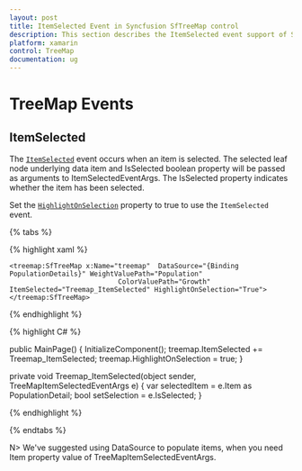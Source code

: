 ```yaml
---
layout: post
title: ItemSelected Event in Syncfusion SfTreeMap control
description: This section describes the ItemSelected event support of SfTreeMap control in Xamarin.Forms platform. 
platform: xamarin
control: TreeMap
documentation: ug
---
```


# TreeMap Events

## ItemSelected

The [`ItemSelected`](https://help.syncfusion.com/cr/xamarin/Syncfusion.SfTreeMap.XForms.SfTreeMap.html) event occurs when an item is selected. The selected leaf node underlying data item and IsSelected boolean property will be passed as arguments to ItemSelectedEventArgs. The IsSelected property indicates whether the item has been selected.

Set the [`HighlightOnSelection`](https://help.syncfusion.com/cr/xamarin/Syncfusion.SfTreeMap.XForms.SfTreeMap.html#Syncfusion_SfTreeMap_XForms_SfTreeMap_HighlightOnSelection) property to true to use the `ItemSelected` event.

{% tabs %}

{% highlight xaml %}

<Grid>

    <treemap:SfTreeMap x:Name="treemap"  DataSource="{Binding PopulationDetails}" WeightValuePath="Population"
                               ColorValuePath="Growth" ItemSelected="Treemap_ItemSelected" HighlightOnSelection="True">
    </treemap:SfTreeMap>

</Grid>

{% endhighlight %}

{% highlight C# %}

public MainPage()
{
    InitializeComponent();
    treemap.ItemSelected += Treemap_ItemSelected;
    treemap.HighlightOnSelection = true;
}

private void Treemap_ItemSelected(object sender, TreeMapItemSelectedEventArgs e)
{
    var selectedItem = e.Item as PopulationDetail;
    bool setSelection = e.IsSelected;
}

{% endhighlight %}

{% endtabs %}

N> We've suggested using DataSource to populate items, when you need Item property value of TreeMapItemSelectedEventArgs.